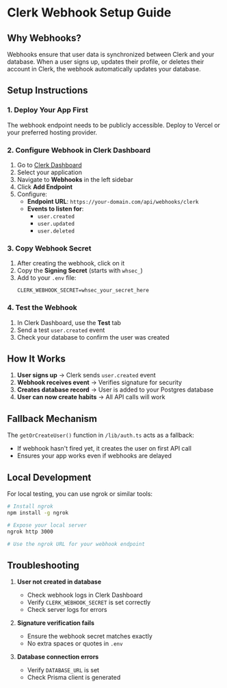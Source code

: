 # Clerk Webhook Setup Guide

## Why Webhooks?

Webhooks ensure that user data is synchronized between Clerk and your database. When a user signs up, updates their profile, or deletes their account in Clerk, the webhook automatically updates your database.

## Setup Instructions

### 1. Deploy Your App First
The webhook endpoint needs to be publicly accessible. Deploy to Vercel or your preferred hosting provider.

### 2. Configure Webhook in Clerk Dashboard

1. Go to [Clerk Dashboard](https://dashboard.clerk.com)
2. Select your application
3. Navigate to **Webhooks** in the left sidebar
4. Click **Add Endpoint**
5. Configure:
   - **Endpoint URL**: `https://your-domain.com/api/webhooks/clerk`
   - **Events to listen for**:
     - `user.created`
     - `user.updated`
     - `user.deleted`

### 3. Copy Webhook Secret

1. After creating the webhook, click on it
2. Copy the **Signing Secret** (starts with `whsec_`)
3. Add to your `.env` file:
   ```env
   CLERK_WEBHOOK_SECRET=whsec_your_secret_here
   ```

### 4. Test the Webhook

1. In Clerk Dashboard, use the **Test** tab
2. Send a test `user.created` event
3. Check your database to confirm the user was created

## How It Works

1. **User signs up** → Clerk sends `user.created` event
2. **Webhook receives event** → Verifies signature for security
3. **Creates database record** → User is added to your Postgres database
4. **User can now create habits** → All API calls will work

## Fallback Mechanism

The `getOrCreateUser()` function in `/lib/auth.ts` acts as a fallback:
- If webhook hasn't fired yet, it creates the user on first API call
- Ensures your app works even if webhooks are delayed

## Local Development

For local testing, you can use ngrok or similar tools:

```bash
# Install ngrok
npm install -g ngrok

# Expose your local server
ngrok http 3000

# Use the ngrok URL for your webhook endpoint
```

## Troubleshooting

1. **User not created in database**
   - Check webhook logs in Clerk Dashboard
   - Verify `CLERK_WEBHOOK_SECRET` is set correctly
   - Check server logs for errors

2. **Signature verification fails**
   - Ensure the webhook secret matches exactly
   - No extra spaces or quotes in `.env`

3. **Database connection errors**
   - Verify `DATABASE_URL` is set
   - Check Prisma client is generated
